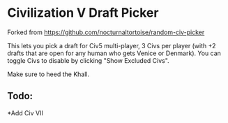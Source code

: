 # Civilization V Draft Picker

Forked from https://github.com/nocturnaltortoise/random-civ-picker

This lets you pick a draft for Civ5 multi-player, 3 Civs per player (with +2 drafts that are open for any human who gets Venice or Denmark).
You can toggle Civs to disable by clicking "Show Excluded Civs".

Make sure to heed the Khall.

## Todo:
*Add Civ VII
